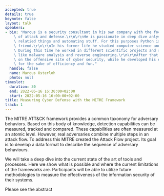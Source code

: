 ```yaml
---
accepted: true
details: true
keynote: false
layout: talk
speakers:
- bio: "Marcus is a security consultant in his own company with the focus on the combination\
    \ of attack and defense.\r\n\r\nHe is passionate in deep dive anlysis of security\
    \ relatied things and automating stuff. For this purposes Python is always a good\
    \ friend.\r\n\r\nIn his former life he studied computer science and IT security.\
    \ During this time he worked in different scientific projects and researched topics\
    \ like malware analysis and reverse engineering.\r\n\r\nAfter that he focused\
    \ on the offensive site of cyber security, while he developed his own toolsets\
    \ for the sake of efficiency and fun."
  handle: false
  name: Marcus Osterloh
  photo: null
timeslot:
  duration: 30
  end: 2022-05-16 16:30:00+02:00
  start: 2022-05-16 16:00:00+02:00
title: Measuring Cyber Defense with the MITRE Framework
track: 1
---
```


The MITRE ATT&CK framework provides a common taxonomy for adversary behaviors.
Based on this body of knowledge, detection capabilities can be measured, tracked and compared.
These capabilities are often measured at an atomic level.
However, real adversaries combine multiple steps in an attack flow.
To address this MITRE created the Attack Flow project.
Its goal is to develop a data format to describe the sequence of adversary behaviours.

We will take a deep dive into the current state of the art of tools and processes.
Here we show what is possible and where the current limitations of the frameworks are.
Participants will be able to utilize future methodologies to measure the effectiveness of the information security of their systems.

Please see the abstract